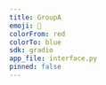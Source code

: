 ```yaml
---
title: GroupA
emoji: 🚀
colorFrom: red
colorTo: blue
sdk: gradio
app_file: interface.py
pinned: false
---
```

